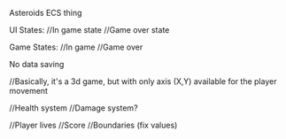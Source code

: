 Asteroids ECS thing

UI States:
//In game state
//Game over state

Game States:
//In game
//Game over

No data saving

//Basically, it's a 3d game, but with only axis (X,Y) available for the player movement

//Health system
//Damage system?

//Player lives
//Score
//Boundaries (fix values)